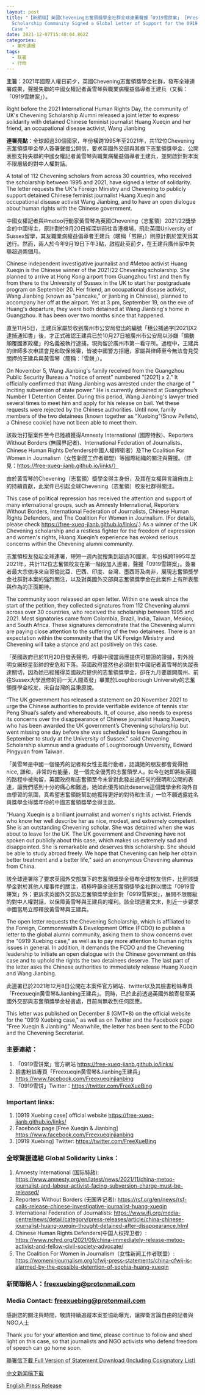 ```yaml
---
layout: post
title: "【新聞稿】英國Chevening志奮領獎學金社群全球連署聲援「0919雪餅案」 [Press Release] U.K. Chevening
  Scholarship Community Signed a Global Letter of Support for the 0919 Xuebing
  Case "
date: 2021-12-07T15:40:04.862Z
categories:
  - 案件通报
tags:
  - 联署
  - 行动
---
```

**主旨**：2021年國際人權日前夕，英國Chevening志奮領獎學金社群，發布全球連署成果，聲援失聯的中國女權記者黃雪琴與職業病權益倡導者王建兵（又稱：「0919雪餅案」）。

Right before the 2021 International Human Rights Day, the community of UK's Chevening Scholarship Alumni released a joint letter to express solidarity with detained Chinese feminist journalist Huang Xueqin and her friend, an occupational disease activist, Wang Jianbing



**連署亮點**：全球超過30個國家，年份橫跨1995年至2021年，共112位Chevening志奮領獎學金學人簽署聲援公開信，要求英國外交部與其旗下志奮領獎學金，公開表態支持失聯的中國女權記者黃雪琴與職業病權益倡導者王建兵，並開啟針對本案不限層級的對中人權對話。

A total of 112 Chevening scholars from across 30 countries, who received the scholarship between 1995 and 2021, have signed a letter of solidarity. The letter requests the UK's Foreign Ministry and Chevening to publicly support detained Chinese feminist journalist Huang Xueqin and occupational disease activist Wang Jianbing, and to have an open dialogue about human rights with the Chinese government.





中國女權記者與#metoo行動家黃雪琴為英國Chevening（志奮領）2021/22獎學金的中國得主，原計劃於9月20日經深圳前往香港機場，飛赴英國University of Sussex留學，其友職業病權益倡導者王建兵（暱稱「煎餅」）則原計劃於當天爲其送行。然而，兩人於今年9月19日下午3點，啟程赴英前夕，在王建兵廣州家中失聯超過兩個月。

Chinese independent investigative journalist and #Metoo activist Huang Xueqin is the Chinese winner of the 2021/22 Chevening scholarship. She planned to arrive at Hong Kong airport from Guangzhou first and then fly from there to the University of Sussex in the UK to start her postgraduate program on September 20. Her friend, an occupational disease activist, Wang Jianbing (known as "pancake," or jianbing in Chinese), planned to accompany her off at the airport. Yet at 3 pm, September 19, on the eve of Huang's departure, they were both detained at Wang Jianbing's home in Guangzhou. It has been over two months since that happened.



直至11月5日，王建兵家屬於收到廣州市公安局發出的編號「穗公捕通字[2021]X2逮捕通知書」後，才正式確認王建兵已於10月27日被廣州市公安局以涉嫌「煽動顛覆國家政權」的名義被執行逮捕，現拘留於廣州市第一看守所。過程中，王建兵的律師多次申請會見和取保候審，皆被中國警方拒絕，家屬與律師至今無法會見受關押的王建兵與黃雪琴（簡稱：「雪餅」）。

On November 5, Wang Jianbing's family received from the Guangzhou Public Security Bureau a "notice of arrest" numbered "[2021] x 2." It officially confirmed that Wang Jianbing was arrested under the charge of " Inciting subversion of state power.” He is currently detained at Guangzhou’s Number 1 Detention Center. During this period, Wang Jianbing's lawyer tried several times to meet him and apply for his release on bail. Yet these requests were rejected by the Chinese authorities. Until now, family members of the two detainees (known together as “Xuebing"(Snow Pellets), a Chinese cookie) have not been able to meet them.



該政治打壓案件至今已陸續獲得Amnesty International (國際特赦)、Reporters Without Borders (無國界記者)、International Federation of Journalists、Chinese Human Rights Defenders(中國人權捍衛者）及The Coalition For Women in Journalism（女性新聞工作者聯盟）等國際組織的關注與聲援。（詳見：https://free-xueq-jianb.github.io/links/）

由於黃雪琴的Chevening（志奮領）獎學金得主身份，及其在女權與言論自由上的持續貢獻，此案件已引起全球Chevening（志奮領）校友社群得關注。

This case of political repression has received the attention and support of many international groups, such as Amnesty International, Reporters Without Borders, International Federation of Journalists, Chinese Human Rights Defenders, and The Coalition For Women in Journalism. (For details, please check https://free-xueq-jianb.github.io/links/.) As a winner of the UK Chevening scholarship and a restless fighter for the freedom of expression and women's rights, Huang Xueqin’s experience has evoked serious concerns within the Chevening alumni community.



志奮領校友發起全球連署，短短一週內就搜集到超過30國家，年份橫跨1995年至2021年，共計112位志奮領校友在第一階段加入連署，聲援「0919雪餅案」。簽署者最大宗依序來自哥倫比亞、巴西、印度、台灣、墨西哥及南非，展現志奮領獎學金社群對本案的強烈關注，以及對英國外交部與志奮領獎學金在此案件上有所表態與作為的正面期待。


The community soon released an open letter. Within one week since the start of the petition, they collected signatures from 112 Chevening alumni across over 30 countries, who received the scholarship between 1995 and 2021. Most signatories came from Colombia, Brazil, India, Taiwan, Mexico, and South Africa. These signatures demonstrate that the Chevening alumni are paying close attention to the suffering of the two detainees. There is an expectation within the community that the UK Foreign Ministry and Chevening will take a stance and act positively on this case.




「英國政府已於11月20日發表聲明，呼籲中國當局應提供可驗證的證據，對外說明女網球星彭帥的安危和下落。英國政府當然也必須針對中國記者黃雪琴的失蹤表達關切，因為她已經獲得英國政府提供的志奮領獎學金，卻在九月要離開廣州、前往Sussex大學進修的前一天人間蒸發」畢業於Loughborough University的志奮領獎學金校友，來自台灣的呂秉原說。

“The UK government has released a statement on 20 November 2021 to urge the Chinese authorities to provide verifiable evidence of tennis star Peng Shuai’s safety and whereabouts. It, of course, also needs to express its concerns over the disappearance of Chinese journalist Huang Xueqin, who has been awarded the UK government’s Chevening scholarship but went missing one day before she was scheduled to leave Guangzhou in September to study at the University of Sussex." said Chevening Scholarship alumnus and a graduate of Loughborough University, Edward Pingyuan from Taiwan. 







「黃雪琴是中國一個優秀的記者和女性主義行動者，認識她的朋友都會覺得她nice, 謙和，非常的有能量，是一個完全優秀的志奮領學人。如今在她即將赴英國的路程中被拘留，英國政府和志奮領至今未曾對此發出過任何的聲明和公開的表達，讓我們感到十分的痛心和難過，她如此優秀如此deserve這個獎學金和海外自由學習的氛圍，真希望志奮領能幫助她獲得更好的對待和生活」一位不願透露姓名與獎學金得獎年份的中國志奮領獎學金得主說。

"Huang Xueqin is a brilliant journalist and women's rights activist. Friends who know her well describe her as nice, modest, and extremely competent. She is an outstanding Chevening scholar. She was detained when she was about to leave for the UK. The UK government and Chevening have not spoken out publicly about this case, which makes us extremely sad and disappointed. She is remarkable and deserves this scholarship. She should be able to study abroad freely. We hope that Chevening can help her obtain better treatment and a better life," said an anonymous Chevening alumnus from China.



該全球連署除了要求英國外交部旗下的志奮領獎學金發布全球校友信件，比照該獎學金對於其他人權事件的關注，積極呼籲全球志奮領獎學金社群以關注「0919雪餅案」外；更訴求英國外交部及志奮領獎學金針對「0919雪餅案」，展開不限層級的對中人權對話，以保障黃雪琴與王建兵的權利。該全球連署文末，則近一步要求中國當局立即釋放黃雪琴與王建兵。

The open letter requests the Chevening Scholarship, which is affiliated to the Foreign, Commonwealth & Development Office (FCDO) to publish a letter to the global alumni community, asking them to show concerns over the "0919 Xuebing case," as well as to pay more attention to human rights issues in general. In addition, it demands the FCDO and the Chevening leadership to initiate an open dialogue with the Chinese government on this case and to uphold the rights the two detainees deserve. The last part of the letter asks the Chinese authorities to immediately release Huang Xueqin and Wang Jianbing.



此連署已於2021年12月8日公開在本案件官方網站、twitter以及其臉書粉絲專頁「Freexueqin黄雪琴&Jianbing王建兵」。同時，已於此前透過英國外館寄發至英國外交部與志奮領獎學金秘書處，目前尚無收到任何回應。

This letter was published on December 8 (GMT+8) on the official website for the "0919 Xuebing case," as well as on Twitter and the Facebook page "Free Xueqin & Jianbing." Meanwhile, the letter has been sent to the FCDO and the Chevening Secretariat. 






### 主要連結：
1. 「0919雪饼案」官方網站 https://free-xueq-jianb.github.io/links/ 
2.	臉書粉絲專頁「Freexueqin黄雪琴&Jianbing王建兵」https://www.facebook.com/Freexueqinjianbing 
3.	「0919雪饼」Twitter：https://twitter.com/FreeXueBing 

### Important links:


1. [0919 Xuebing case] official website https://free-xueq-jianb.github.io/links/
2. Facebook page [Free Xueqin & Jianbing] https://www.facebook.com/Freexueqinjianbing
3. [0919 Xuebing] Twitter: https://twitter.com/FreeXueBing


### 全球聲援連結 Global Solidarity Links：


1.	Amnesty International (国际特赦): https://www.amnesty.org/en/latest/news/2021/11/china-metoo-journalist-and-labour-activist-facing-subversion-charge-must-be-released/ 
2.	Reporters Without Borders (无国界记者): https://rsf.org/en/news/rsf-calls-release-chinese-investigative-journalist-huang-xueqin 
3.	International Federation of Journalists: https://www.ifj.org/media-centre/news/detail/category/press-releases/article/china-chinese-journalist-huang-xueqin-thought-detained-after-disappearance.html 
4.	Chinese Human Rights Defenders(中国人权捍卫者）: https://www.nchrd.org/2021/09/china-immediately-release-metoo-activist-and-fellow-civil-society-advocate/ 
5.	The Coalition For Women in Journalism（女性新闻工作者联盟）: https://womeninjournalism.org/cfwij-press-statements/china-cfwij-is-alarmed-by-the-possible-detention-of-sophia-huang-xueqin 




### 新聞聯絡人：freexuebing@protonmail.com 

### Media Contact: freexuebing@protonmail.com





感謝您的關注與時間，敬請持續追蹤本案並協助曝光，讓捍衛言論自由的記者與NGO人士

Thank you for your attention and time, please continue to follow and shed light on this case, so that journalists and NGO activists who defend freedom of speech can go home soon.



[聯署信下載 Full Version of Statement Download (Including Cosignatory List)](https://free-xueq-jianb.github.io/A%20Joint%20Statement%20in%20Support%20of%20Huang%20Xueqin%20and%20Wang%20Jianbing%201206.pdf)

[中文新闻稿下载](https://github.com/free-xueq-jianb/free-xueq-jianb.github.io/raw/main/docs/%E6%96%B0%E8%81%9E%E7%A8%BF%EF%BC%9A%E8%8B%B1%E5%9C%8BChevening%E5%BF%97%E5%A5%AE%E9%A0%98%E7%8D%8E%E5%AD%B8%E9%87%91%E7%A4%BE%E7%BE%A4%E5%85%A8%E7%90%83%E9%80%A3%E7%BD%B2%E8%81%B2%E6%8F%B4.docx)

[English Press Release](https://github.com/free-xueq-jianb/free-xueq-jianb.github.io/raw/main/docs/20211208%20press_Xuebing.docx)